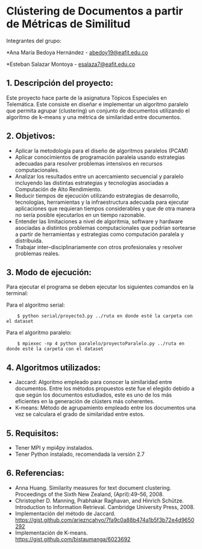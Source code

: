 #  Clústering de Documentos a partir de Métricas de Similitud

Integrantes del grupo:

*Ana María Bedoya Hernández - abedoy19@eafit.edu.co

*Esteban Salazar Montoya - esalaza7@eafit.edu.co

## 1. Descripción del proyecto:
Este proyecto hace parte de la asignatura Tópicos Especiales en Telemática. Este consiste en diseñar e implementar un algoritmo paralelo que permita agrupar (clustering) un conjunto de documentos utilizando el algoritmo de k–means y una métrica de similaridad entre documentos.

## 2. Objetivos:
* Aplicar la metodología para el diseño de algoritmos paralelos (PCAM)
* Aplicar conocimientos de programación paralela usando estrategias adecuadas para resolver problemas intensivos en recursos computacionales.
* Analizar los resultados entre un acercamiento secuencial y paralelo incluyendo las distintas estrategias y tecnologías asociadas a Computación de Alto Rendimiento.
* Reducir tiempos de ejecución utilizando estrategias de desarrollo, tecnologías, herramientas y la infraestructura adecuada para ejecutar aplicaciones que requieran tiempos considerables y que de otra manera no sería posible ejecutarlos en un tiempo razonable.
* Entender las limitaciones a nivel de algoritmia, software y hardware asociadas a distintos problemas computacionales que podrían sortearse a partir de herramientas y estrategias como computación paralela y distribuida.
* Trabajar inter–disciplinariamente con otros profesionales y resolver problemas reales.

## 3. Modo de ejecución:
Para ejecutar el programa se deben ejecutar los siguientes comandos en la terminal:

Para el algoritmo serial:

		$ python serial/proyecto3.py ../ruta en donde esté la carpeta con el dataset

Para el algoritmo paralelo:

		$ mpiexec -np 4 python paralelo/proyectoParalelo.py ../ruta en donde esté la carpeta con el dataset

## 4. Algoritmos utilizados:
* Jaccard: Algoritmo empleado para conocer la similaridad entre documentos. Entre los métodos propuestos este fue el elegido debido a que según los documentos estudiados, este es uno de los más eficientes en la generación de clústers más coherentes. 
* K-means: Método de agrupamiento empleado entre los documentos una vez se calculara el grado de similaridad entre estos.

## 5. Requisitos:
* Tener MPI y mpi4py instalados.
* Tener Python instalado, recomendada la versión 2.7

## 6. Referencias:
* Anna Huang. Similarity measures for text document clustering. Proceedings of the Sixth New Zealand, (April):49–56, 2008.
* Christopher D. Manning, Prabhakar Raghavan, and Hinrich Schütze. Introduction to Information Retrieval. Cambridge University Press, 2008.
* Implementación del método de Jaccard. https://gist.github.com/ariezncahyo/7fa9c0a88b474a1b5f3b72e4d9650292
* Implementación de K-means. https://gist.github.com/bistaumanga/6023692

	



